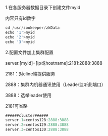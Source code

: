 1.在各服务器数据目录下创建文件myid

内容只有id数字





```javascript
cd /usr/zookeeper/zkData
echo '1'>myid
echo '2'>myid
echo '3'>myid
```





2.配置文件加上集群配置

server.[myid]=[ip或hostname]:2181:2888:3888

2181：对cline端提供服务

2888：集群内机器通讯使用（Leader监听此端口）

3888：选举leader使用

2181可省略

```javascript
######cluster######
server.1=centos128:2888:3888
server.2=centos129:2888:3888
server.3=centos130:2888:3888
```

